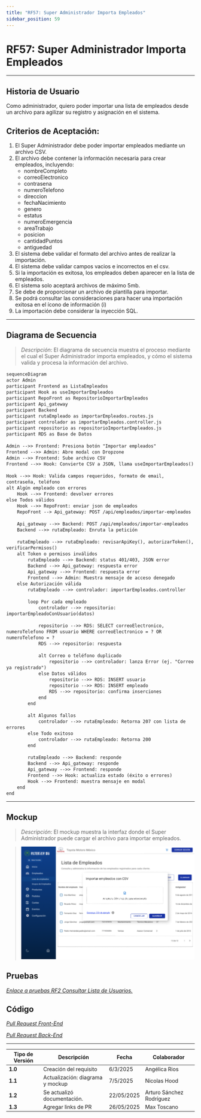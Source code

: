 ```yaml
---
title: "RF57: Super Administrador Importa Empleados"
sidebar_position: 59
---
```


# RF57: Super Administrador Importa Empleados

---

## Historia de Usuario

Como administrador, quiero poder importar una lista de empleados desde un archivo para agilizar su registro y asignación en el sistema.

## **Criterios de Aceptación:**

1. El Super Administrador debe poder importar empleados mediante un archivo CSV.
2. El archivo debe contener la información necesaria para crear empleados, incluyendo:
   - nombreCompleto
   - correoElectronico
   - contrasena
   - numeroTelefono
   - direccion
   - fechaNacimiento
   - genero
   - estatus
   - numeroEmergencia
   - areaTrabajo
   - posicion
   - cantidadPuntos
   - antiguedad
3. El sistema debe validar el formato del archivo antes de realizar la importación.
4. El sistema debe validar campos vacios e incorrectos en el csv.
5. Si la importación es exitosa, los empleados deben aparecer en la lista de empleados.
6. El sistema solo aceptará archivos de máximo 5mb.
7. Se debe de proporcionar un archivo de plantilla para importar.
8. Se podrá consultar las consideraciones para hacer una importación exitosa en el ícono de información (i)
9. La importación debe considerar la inyección SQL.
---

## **Diagrama de Secuencia**

> _Descripción_: El diagrama de secuencia muestra el proceso mediante el cual el Super Administrador importa empleados, y cómo el sistema valida y procesa la información del archivo.

```mermaid
sequenceDiagram
actor Admin
participant Frontend as ListaEmpleados
participant Hook as useImportarEmpleados
participant RepoFront as RepositorioImportarEmpleados
participant Api_gateway
participant Backend
participant rutaEmpleado as importarEmpleados.routes.js
participant controlador as importarEmpleados.controller.js
participant repositorio as repositorioImportarEmpleados.js
participant RDS as Base de Datos

Admin -->> Frontend: Presiona botón "Importar empleados"
Frontend -->> Admin: Abre modal con Dropzone
Admin -->> Frontend: Sube archivo CSV
Frontend -->> Hook: Convierte CSV a JSON, llama useImportarEmpleados()

Hook -->> Hook: Valida campos requeridos, formato de email, contraseña, teléfono
alt Algún empleado con errores
    Hook -->> Frontend: devolver errores
else Todos válidos
    Hook -->> RepoFront: enviar json de empleados
    RepoFront --> Api_gateway: POST /api/empleados/importar-empleados

    Api_gateway -->> Backend: POST /api/empleados/importar-empleados
    Backend -->> rutaEmpleado: Enruta la petición

    rutaEmpleado -->> rutaEmpleado: revisarApiKey(), autorizarToken(), verificarPermisos()
    alt Token o permisos inválidos
        rutaEmpleado -->> Backend: status 401/403, JSON error
        Backend -->> Api_gateway: respuesta error
        Api_gateway -->> Frontend: respuesta error
        Frontend -->> Admin: Muestra mensaje de acceso denegado
    else Autorización válida
        rutaEmpleado -->> controlador: importarEmpleados.controller

        loop Por cada empleado
            controlador -->> repositorio: importarEmpleadoConUsuario(datos)

            repositorio -->> RDS: SELECT correoElectronico, numeroTelefono FROM usuario WHERE correoElectronico = ? OR numeroTelefono = ?
            RDS -->> repositorio: respuesta

            alt Correo o teléfono duplicado
                repositorio -->> controlador: lanza Error (ej. "Correo ya registrado")
            else Datos válidos
                repositorio -->> RDS: INSERT usuario
                repositorio -->> RDS: INSERT empleado
                RDS -->> repositorio: confirma inserciones
            end
        end

        alt Algunos fallos
            controlador -->> rutaEmpleado: Retorna 207 con lista de errores
        else Todo exitoso
            controlador -->> rutaEmpleado: Retorna 200
        end

        rutaEmpleado -->> Backend: responde
        Backend -->> Api_gateway: responde
        Api_gateway -->> Frontend: responde
        Frontend -->> Hook: actualiza estado (éxito o errores)
        Hook -->> Frontend: muestra mensaje en modal
    end
end

```

---

## **Mockup**

> _Descripción_: El mockup muestra la interfaz donde el Super Administrador puede cargar el archivo para importar empleados.

> ![Interfaz para Importar Empleados](imagenes/RF57.png)

## **Pruebas**

_<u>[Enlace a pruebas RF2 Consultar Lista de Usuarios.](https://docs.google.com/spreadsheets/d/1NLGwGrGA5PVOEzLaqxa8Ts1D_Ng3QzzqNKWJYUzxD-M/edit?gid=2147222753#gid=2147222753)</u>_

## **Código**

_<u>[Pull Request Front-End](https://github.com/CodeAnd-Co/Frontend-Text-Lines/pull/81)</u>_

_<u>[Pull Request Back-End](https://github.com/CodeAnd-Co/Backend-textiles/pull/69)</u>_

---

| **Tipo de Versión** | **Descripción**                  | **Fecha**  | **Colaborador**          |
| ------------------- | -------------------------------- | ---------- | ------------------------ |
| **1.0**             | Creación del requisito           | 6/3/2025   | Angélica Rios            |
| **1.1**             | Actualización: diagrama y mockup | 7/5/2025   | Nicolas Hood             |
| **1.2**             | Se actualizó documentación.      | 22/05/2025 | Arturo Sánchez Rodríguez |
| **1.3**             | Agregar links de PR              | 26/05/2025 | Max Toscano              |
